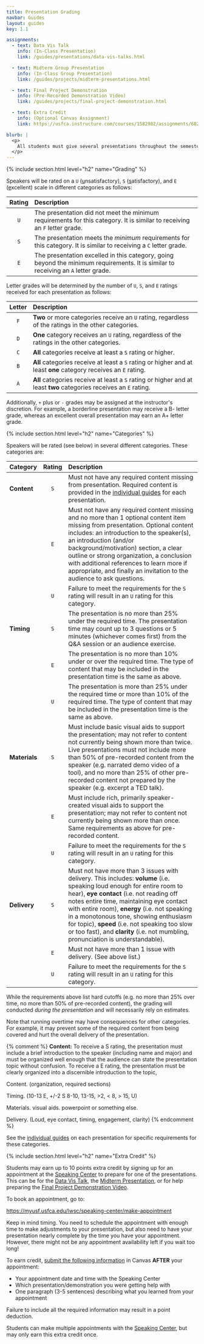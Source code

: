 ```yaml
---
title: Presentation Grading
navbar: Guides
layout: guides
key: 1.1

assignments:
  - text: Data Vis Talk
    info: (In-Class Presentation)
    link: /guides/presentations/data-vis-talks.html

  - text: Midterm Group Presentation
    info: (In-Class Group Presentation)
    link: /guides/projects/midterm-presentations.html

  - text: Final Project Demonstration
    info: (Pre-Recorded Demonstration Video)
    link: /guides/projects/final-project-demonstration.html

  - text: Extra Credit
    info: (Optional Canvas Assignment)
    link: https://usfca.instructure.com/courses/1582982/assignments/6823754

blurb: |
  <p>
    All students must give several presentations throughout the semester. This guide focuses on the general grading criteria for presentations. See the <a href="./">individual guides</a> on each presentation for <strong>speaker</strong> requirements.
  </p>
---
```


{% include section.html level="h2" name="Grading" %}

Speakers will be rated on a `U` (<u>u</u>nsatisfactory), `S` (<u>s</u>atisfactory), and `E` (<u>e</u>xcellent) scale in different categories as follows:

| Rating | Description |
|:------:|:------------|
| `U` | The presentation did not meet the minimum requirements for this category. It is similar to receiving an `F` letter grade. |
| `S` | The presentation meets the *minimum* requirements for this category. It is similar to receiving a `C` letter grade. |
| `E` | The presentation excelled in this category, going beyond the minimum requirements. It is similar to receiving an `A` letter grade. |

Letter grades will be determined by the number of `U`, `S`, and `E` ratings received for each presentation as follows:

| Letter | Description |
|:------:|:------------|
| `F` | **Two** or more categories receive an `U` rating, regardless of the ratings in the other categories. |
| `D` | **One** category receives an `U` rating, regardless of the ratings in the other categories. |
| `C` | **All** categories receive at least a `S` rating or higher. |
| `B` | **All** categories receive at least a `S` rating or higher and at least **one** category receives an `E` rating. |
| `A` | **All** categories receive at least a `S` rating or higher and at least **two** categories receives an `E` rating. |

Additionally, `+` plus or `-` grades may be assigned at the instructor's discretion. For example, a borderline presentation may receive a B- letter grade, whereas an excellent overall presentation may earn an A+ letter grade.

{% include section.html level="h2" name="Categories" %}

Speakers will be rated (see below) in several different categories. These categories are:

| Category | Rating | Description |
|:---------|:------:|:------------|
| **Content** | `S` | Must not have any required content missing from presentation. Required content is provided in the [individual guides](index.html) for each presentation. |
|             | `E` | Must not have any required content missing and no more than 1 optional content item missing from presentation. Optional content includes: an introduction to the speaker(s), an introduction (and/or background/motivation) section, a clear outline or strong organization, a conclusion with additional references to learn more if appropriate, and finally an invitation to the audience to ask questions. |
|             | `U` | Failure to meet the requirements for the `S` rating will result in an `U` rating for this category. |
| **Timing** | `S` | The presentation is no more than 25% under the required time. The presentation time may count up to 3 questions or 5 minutes (whichever comes first) from the Q&A session or an audience exercise. |
|            | `E` | The presentation is no more than 10% under or over the required time. The type of content that may be included in the presentation time is the same as above. |
|            | `U` | The presentation is more than 25% under the required time or more than 10% of the required time. The type of content that may be included in the presentation time is the same as above. |
| **Materials** | `S` | Must include basic visual aids to support the presentation; may not refer to content not currently being shown more than twice. Live presentations must not include more than 50% of pre-recorded content from the speaker (e.g. narrated demo video of a tool), and no more than 25% of other pre-recorded content not prepared by the speaker (e.g. excerpt a TED talk). |
|               | `E` | Must include rich, primarily speaker-created visual aids to support the presentation; may not refer to content not currently being shown more than once. Same requirements as above for pre-recorded content. |
|               | `U` | Failure to meet the requirements for the `S` rating will result in an `U` rating for this category. |
| **Delivery** | `S` | Must not have more than 3 issues with delivery. This includes: **volume** (i.e. speaking loud enough for entire room to hear), **eye contact** (i.e. not reading off notes entire time, maintaining eye contact with entire room), **energy** (i.e. not speaking in a monotonous tone, showing enthusiasm for topic), **speed** (i.e. not speaking too slow or too fast), and **clarity** (i.e. not mumbling, pronunciation is understandable). |
|              | `E` | Must not have more than 1 issue with delivery. (See above list.) |
|              | `U` | Failure to meet the requirements for the `S` rating will result in an `U` rating for this category. |

While the requirements above list hard cutoffs (e.g. no more than 25% over time, no more than 50% of pre-recorded content), the grading will conducted *during the presentation* and will necessarily rely on estimates.

Note that running overtime may have consequences for other categories. For example, it may prevent some of the required content from being covered and hurt the overall delivery of the presentation.

{% comment %}
**Content:**  To receive a S rating, the presentation must include a brief introduction to the speaker (including name and major) and must be organized well enough that the audience can state the presentation topic without confusion. To receive a E rating, the presentation must be clearly organized into a discernible introduction to the topic,  

Content. (organization, required sections)

Timing. (10-13 E, +/-2 S 8-10, 13-15, >2, < 8, > 15, U)

Materials. visual aids. powerpoint or something else.

Delivery. (Loud, eye contact, timing, engagement, clarity)
{% endcomment %}

See the [individual guides](./) on each presentation for specific requirements for these categories.

{% include section.html level="h2" name="Extra Credit" %}

Students may earn up to 10 points extra credit by signing up for an appointment at the [Speaking Center](https://myusf.usfca.edu/lwsc/speaking-center/) to prepare for one of the presentations. This can be for the [Data Vis Talk](/guides/presentations/data-vis-talks.html), the [Midterm Presentation](/guides/projects/midterm-presentations.html), or for help preparing the [Final Project Demonstration Video](/guides/projects/final-project-demonstration.html).

To book an appointment, go to:

<https://myusf.usfca.edu/lwsc/speaking-center/make-appointment>

Keep in mind timing. You need to schedule the appointment with enough time to make adjustments to your presentation, but also need to have your presentation nearly complete by the time you have your appointment. However, there might not be any appointment availability left if you wait too long!

To earn credit, [submit the following information](https://usfca.instructure.com/courses/1582982/assignments/6823754) in Canvas **AFTER** your appointment:

  - Your appointment date and time with the Speaking Center
  - Which presentation/demonstration you were getting help with
  - One paragraph (3-5 sentences) describing what you learned from your appointment

Failure to include all the required information may result in a point deduction.

Students can make multiple appointments with the [Speaking Center](https://myusf.usfca.edu/lwsc/speaking-center/), but may only earn this extra credit once.
